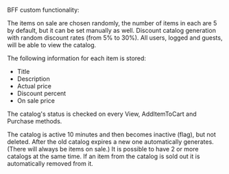 BFF custom functionality:

The items on sale are chosen randomly, the number of items in each are 5 by default, but it can be set manually as well.
Discount catalog generation with random discount rates (from 5% to 30%).
All users, logged and guests, will be able to view the catalog.

The following information for each item is stored:
- Title
- Description
- Actual price
- Discount percent
- On sale price

The catalog's status is checked on every View, AddItemToCart and Purchase methods.

The catalog is active 10 minutes and then becomes inactive (flag), but not deleted.
After the old catalog expires a new one automatically generates. (There will always be items on sale.)
It is possible to have 2 or more catalogs at the same time.
If an item from the catalog is sold out it is automatically removed from it.


